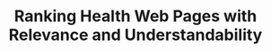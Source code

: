 ---
authors: [joao-palotti, "Lorraine Goeuriot", guido-zuccon, "Allan Hanbury"]
title: "Ranking Health Web Pages with Relevance and Understandability"
venue: Proceedings of the 39th annual international ACM SIGIR conference on Research and development in Information Retrieval
year: 2016
pdf: /publications/pdfs/palotti2016readability.pdf
---